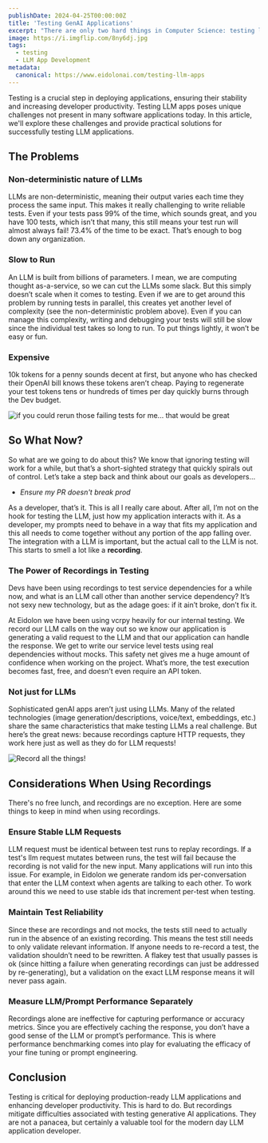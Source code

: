 ```yaml
---
publishDate: 2024-04-25T00:00:00Z
title: 'Testing GenAI Applications'
excerpt: "There are only two hard things in Computer Science: testing llm applications and naming things."
image: https://i.imgflip.com/8ny6dj.jpg
tags:
  - testing
  - LLM App Development
metadata:
  canonical: https://www.eidolonai.com/testing-llm-apps
---
```


Testing is a crucial step in deploying applications, ensuring their stability and increasing developer productivity. 
Testing LLM apps poses unique challenges not present in many software applications today. In this article, we'll explore
these challenges and provide practical solutions for successfully testing LLM applications.

## The Problems

### Non-deterministic nature of LLMs

LLMs are non-deterministic, meaning their output varies each time they process the same input. This makes it really 
challenging to write reliable tests. Even if your tests pass 99% of the time, which sounds great, and you have 100 
tests, which isn’t that many, this still means your test run will almost always fail! 73.4% of the time to be exact. 
That’s enough to bog down any organization.

### Slow to Run

An LLM is built from billions of parameters. I mean, we are computing thought as-a-service, so we can cut the LLMs some 
slack. But this simply doesn’t scale when it comes to testing. Even if we are to get around this problem by running 
tests in parallel, this creates yet another level of complexity (see the non-deterministic problem above). Even if you 
can manage this complexity, writing and debugging your tests will still be slow since the individual test takes so long 
to run. To put things lightly, it won’t be easy or fun.

### Expensive

10k tokens for a penny sounds decent at first, but anyone who has checked their OpenAI bill knows these tokens aren’t 
cheap. Paying to regenerate your test tokens tens or hundreds of times per day quickly burns through the Dev budget.

![if you could rerun those failing tests for me... that would be great](https://i.imgflip.com/8ny4mo.jpg "Office Space Meme")

## So What Now?

So what are we going to do about this? We know that ignoring testing will work for a while, but that’s a short-sighted 
strategy that quickly spirals out of control. Let’s take a step back and think about our goals as developers…

* _Ensure my PR doesn't break prod_

As a developer, that’s it. This is all I really care about. After all, I’m not on the hook for testing the LLM, just how 
my application interacts with it. As a developer, my prompts need to behave in a way that fits my application and this 
all needs to come together without any portion of the app falling over. The integration with a LLM is important, but the 
actual call to the LLM is not. This starts to smell a lot like a __recording__.

### The Power of Recordings in Testing

Devs have been using recordings to test service dependencies for a while now, and what is an LLM call other than another 
service dependency? It’s not sexy new technology, but as the adage goes: if it ain’t broke, don’t fix it.

At Eidolon we have been using vcrpy heavily for our internal testing. We record our LLM calls on the way out so we know 
our application is generating a valid request to the LLM and that our application can handle the response. We get to 
write our service level tests using real dependencies without mocks. This safety net gives me a huge amount of 
confidence when working on the project. What’s more, the test execution becomes fast, free, and doesn’t even require an 
API token.

### Not just for LLMs

Sophisticated genAI apps aren’t just using LLMs. Many of the related technologies (image generation/descriptions, 
voice/text, embeddings, etc.) share the same characteristics that make testing LLMs a real challenge. But here’s the 
great news: because recordings capture HTTP requests, they work here just as well as they do for LLM requests!

![Record all the things!](https://i.imgflip.com/8ny4uh.jpg "All The Things Meme")

## Considerations When Using Recordings

There's no free lunch, and recordings are no exception. Here are some things to keep in mind when using recordings.

### Ensure Stable LLM Requests

LLM request must be identical between test runs to replay recordings. If a test's llm request mutates between runs, the 
test will fail because the recording is not valid for the new input. Many applications will run into this issue. For example, 
in Eidolon we generate random ids per-conversation that enter the LLM context when agents are talking to each other. 
To work around this we need to use stable ids that increment per-test when testing.

### Maintain Test Reliability

Since these are recordings and not mocks, the tests still need to actually run in the absence of an existing recording. 
This means the test still needs to only validate relevant information. If anyone needs to re-record a test, the 
validation shouldn’t need to be rewritten. A flakey test that usually passes is ok (since hitting a failure when 
generating recordings can just be addressed by re-generating), but a validation on the exact LLM response means it will 
never pass again.

### Measure LLM/Prompt Performance Separately

Recordings alone are ineffective for capturing performance or accuracy metrics. Since you are effectively caching the 
response, you don’t have a good sense of the LLM or prompt’s performance. This is where performance benchmarking comes 
into play for evaluating the efficacy of your fine tuning or prompt engineering.

## Conclusion

Testing is critical for deploying production-ready LLM applications and enhancing developer productivity. This is hard 
to do. But recordings mitigate difficulties associated with testing generative AI applications. They are not a panacea, 
but certainly a valuable tool for the modern day LLM application developer.
